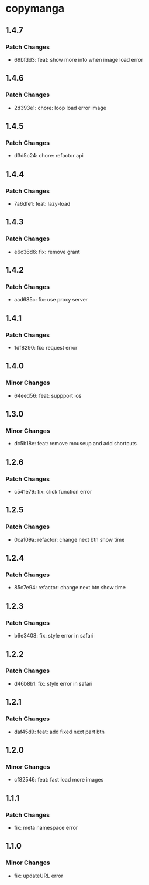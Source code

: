 # copymanga

## 1.4.7

### Patch Changes

- 69bfdd3: feat: show more info when image load error

## 1.4.6

### Patch Changes

- 2d393e1: chore: loop load error image

## 1.4.5

### Patch Changes

- d3d5c24: chore: refactor api

## 1.4.4

### Patch Changes

- 7a6dfe1: feat: lazy-load

## 1.4.3

### Patch Changes

- e6c36d6: fix: remove grant

## 1.4.2

### Patch Changes

- aad685c: fix: use proxy server

## 1.4.1

### Patch Changes

- 1df8290: fix: request error

## 1.4.0

### Minor Changes

- 64eed56: feat: suppport ios

## 1.3.0

### Minor Changes

- dc5b18e: feat: remove mouseup and add shortcuts

## 1.2.6

### Patch Changes

- c541e79: fix: click function error

## 1.2.5

### Patch Changes

- 0ca109a: refactor: change next btn show time

## 1.2.4

### Patch Changes

- 85c7e94: refactor: change next btn show time

## 1.2.3

### Patch Changes

- b6e3408: fix: style error in safari

## 1.2.2

### Patch Changes

- d46b8b1: fix: style error in safari

## 1.2.1

### Patch Changes

- daf45d9: feat: add fixed next part btn

## 1.2.0

### Minor Changes

- cf82546: feat: fast load more images

## 1.1.1

### Patch Changes

- fix: meta namespace error

## 1.1.0

### Minor Changes

- fix: updateURL error
